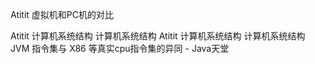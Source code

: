 Atitit 虚拟机和PC机的对比





Atitit 计算机系统结构  计算机系统结构
Atitit 计算机系统结构  计算机系统结构
JVM 指令集与 X86 等真实cpu指令集的异同 - Java天堂
